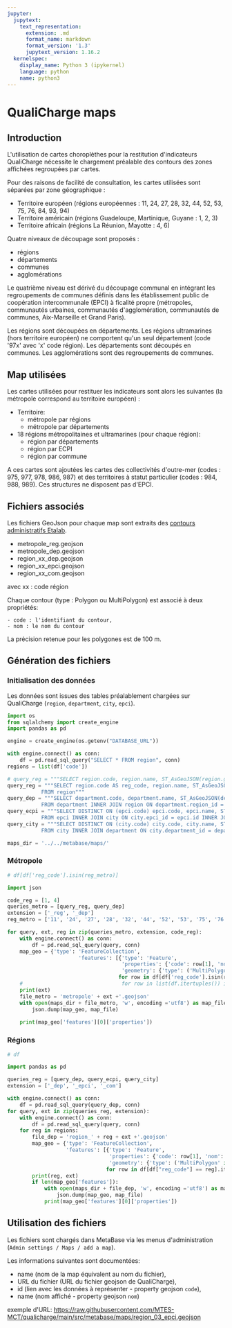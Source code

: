 ```yaml
---
jupyter:
  jupytext:
    text_representation:
      extension: .md
      format_name: markdown
      format_version: '1.3'
      jupytext_version: 1.16.2
  kernelspec:
    display_name: Python 3 (ipykernel)
    language: python
    name: python3
---
```


# QualiCharge maps


## Introduction

L'utilisation de cartes choroplèthes pour la restitution d'indicateurs QualiCharge nécessite le chargement préalable des contours des zones affichées regroupées par cartes.

Pour des raisons de facilité de consultation, les cartes utilisées sont séparées par zone géographique :

- Territoire européen (régions européennes : 11, 24, 27, 28, 32, 44, 52, 53, 75, 76, 84, 93, 94)
- Territoire américain (régions Guadeloupe, Martinique, Guyane : 1, 2, 3)
- Territoire africain (régions La Réunion, Mayotte : 4, 6)

Quatre niveaux de découpage sont proposés :

- régions
- départements
- communes
- agglomérations

Le quatrième niveau est dérivé du découpage communal en intégrant les regroupements de communes définis dans les établissement public de coopération intercommunale (EPCI) à ficalité propre (métropoles, communautés urbaines, communautés d'agglomération, communautés de communes, Aix-Marseille et Grand Paris).

Les régions sont découpées en départements. Les régions ultramarines (hors territoire européen) ne comportent qu'un seul département (code '97x' avec 'x' code région).
Les départements sont découpés en communes.
Les agglomérations sont des regroupements de communes.



## Map utilisées

Les cartes utilisées pour restituer les indicateurs sont alors les suivantes (la métropole correspond au territoire européen) :

- Territoire:
    - métropole par régions
    - métropole par départements
- 18 régions métropolitaines et ultramarines (pour chaque région):
    - région par départements
    - région par ECPI
    - région par commune

A ces cartes sont ajoutées les cartes des collectivités d'outre-mer (codes : 975, 977, 978, 986, 987) et des territoires à statut particulier (codes : 984, 988, 989). Ces structures ne disposent pas d'EPCI.


## Fichiers associés

Les fichiers GeoJson pour chaque map sont extraits des [contours administratifs Etalab](https://etalab-datasets.geo.data.gouv.fr/contours-administratifs/2024/geojson/). 

  - metropole_reg.geojson
  - metropole_dep.geojson
  - region_xx_dep.geojson
  - region_xx_epci.geojson
  - region_xx_com.geojson

  avec xx : code région

Chaque contour (type : Polygon ou MultiPolygon) est associé à deux propriétés:

    - code : l'identifiant du contour,
    - nom : le nom du contour
    
La précision retenue pour les polygones est de 100 m.


## Génération des fichiers


### Initialisation des données

Les données sont issues des tables préalablement chargées sur QualiCharge (`region`, `department`, `city`, `epci`).

```python
import os
from sqlalchemy import create_engine
import pandas as pd

engine = create_engine(os.getenv("DATABASE_URL"))

with engine.connect() as conn:
    df = pd.read_sql_query("SELECT * FROM region", conn)
regions = list(df['code'])

# query_reg = """SELECT region.code, region.name, ST_AsGeoJSON(region.geometry) :: json -> 'coordinates'  AS polygon
query_reg = """SELECT region.code AS reg_code, region.name, ST_AsGeoJSON(region.geometry) :: json -> 'coordinates'  AS polygon
           FROM region""" 
query_dep = """SELECT department.code, department.name, ST_AsGeoJSON(department.geometry) :: json -> 'coordinates'  AS polygon, region.code AS reg_code
           FROM department INNER JOIN region ON department.region_id = region.id""" 
query_ecpi = """SELECT DISTINCT ON (epci.code) epci.code, epci.name, ST_AsGeoJSON(epci.geometry) :: json -> 'coordinates'  AS polygon, region.code AS reg_code
           FROM epci INNER JOIN city ON city.epci_id = epci.id INNER JOIN department ON city.department_id = department.id INNER JOIN region ON department.region_id = region.id""" 
query_city = """SELECT DISTINCT ON (city.code) city.code, city.name, ST_AsGeoJSON(city.geometry) :: json -> 'coordinates'  AS polygon, region.code AS reg_code
           FROM city INNER JOIN department ON city.department_id = department.id INNER JOIN region ON department.region_id = region.id""" 

maps_dir = '../../metabase/maps/'
```

### Métropole

```python
# df[df['reg_code'].isin(reg_metro)]
```

```python
import json

code_reg = [1, 4]
queries_metro = [query_reg, query_dep]
extension = ['_reg', '_dep']
reg_metro = ['11', '24', '27', '28', '32', '44', '52', '53', '75', '76', '84', '93', '94']

for query, ext, reg in zip(queries_metro, extension, code_reg):
    with engine.connect() as conn:
        df = pd.read_sql_query(query, conn)
    map_geo = {'type': 'FeatureCollection', 
                       'features': [{'type': 'Feature', 
                                     'properties': {'code': row[1], 'nom': row[2]}, 
                                     'geometry': {'type': ('MultiPolygon' if str(row[3])[:4] == '[[[[' else 'Polygon'), 'coordinates': row[3]}} 
                                    for row in df[df['reg_code'].isin(reg_metro)].itertuples()]}
    #                                for row in list(df.itertuples()) if row[reg] in reg_metro]}
    print(ext)
    file_metro = 'metropole' + ext +'.geojson'
    with open(maps_dir + file_metro, 'w', encoding ='utf8') as map_file:
        json.dump(map_geo, map_file)
    
    print(map_geo['features'][0]['properties'])
```

### Régions

```python
# df

```

```python
import pandas as pd

queries_reg = [query_dep, query_ecpi, query_city]
extension = ['_dep', '_epci', '_com']

with engine.connect() as conn:
    df = pd.read_sql_query(query_dep, conn)
for query, ext in zip(queries_reg, extension):
    with engine.connect() as conn:
        df = pd.read_sql_query(query, conn)
    for reg in regions:
        file_dep = 'region_' + reg + ext +'.geojson'
        map_geo = {'type': 'FeatureCollection', 
                   'features': [{'type': 'Feature', 
                                 'properties': {'code': row[1], 'nom': row[2]}, 
                                 'geometry': {'type': ('MultiPolygon' if str(row[3])[:4] == '[[[[' else 'Polygon'), 'coordinates': row[3]}} 
                                for row in df[df["reg_code"] == reg].itertuples()]}
        print(reg, ext)
        if len(map_geo['features']):
            with open(maps_dir + file_dep, 'w', encoding ='utf8') as map_file:
                json.dump(map_geo, map_file)
            print(map_geo['features'][0]['properties'])

```

## Utilisation des fichiers

Les fichiers sont chargés dans MetaBase via les menus d'administration (`Admin settings / Maps / add a map`).

Les informations suivantes sont documentées:

- name (nom de la map équivalent au nom du fichier),
- URL du fichier (URL du fichier geojson de QualiCharge),
- id (lien avec les données à représenter - property geojson `code`),
- name (nom affiché - property geojson `nom`)

exemple d'URL: https://raw.githubusercontent.com/MTES-MCT/qualicharge/main/src/metabase/maps/region_03_epci.geojson
